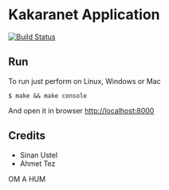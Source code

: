 Kakaranet Application
=====================

[![Build Status](https://travis-ci.org/kakaranet/games.svg?branch=master)](https://travis-ci.org/kakaranet/games)

Run
---

To run just perform on Linux, Windows or Mac

    $ make && make console

And open it in browser [http://localhost:8000](http://localhost:8000)

Credits
-------

* Sinan Ustel
* Ahmet Tez

OM A HUM
